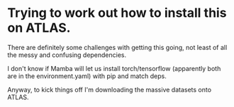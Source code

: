 # Trying to work out how to install this on ATLAS.

There are definitely some challenges with getting this going, not least of all the messy and confusing dependencies.

I don't know if Mamba will let us install torch/tensorflow (apparently both are in the environment.yaml) with pip and match deps.

Anyway, to kick things off I'm downloading the massive datasets onto ATLAS.
